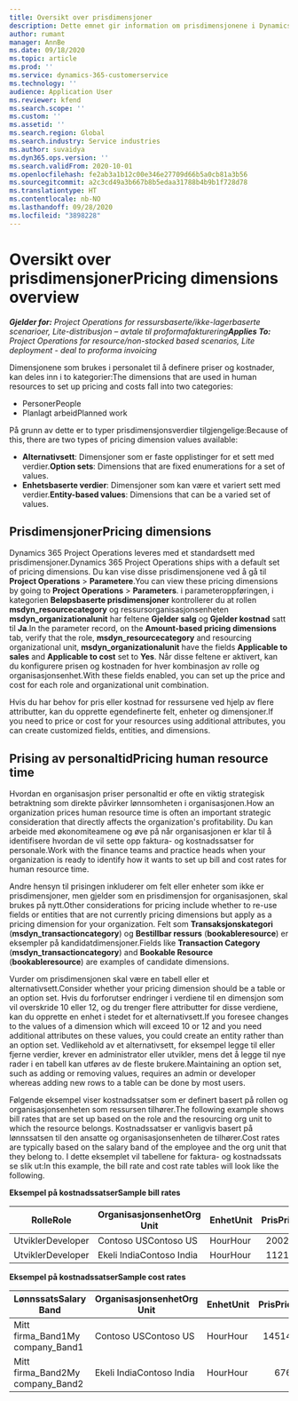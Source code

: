 ```yaml
---
title: Oversikt over prisdimensjoner
description: Dette emnet gir information om prisdimensjonene i Dynamics 365 Project Operations.
author: rumant
manager: AnnBe
ms.date: 09/18/2020
ms.topic: article
ms.prod: ''
ms.service: dynamics-365-customerservice
ms.technology: ''
audience: Application User
ms.reviewer: kfend
ms.search.scope: ''
ms.custom: ''
ms.assetid: ''
ms.search.region: Global
ms.search.industry: Service industries
ms.author: suvaidya
ms.dyn365.ops.version: ''
ms.search.validFrom: 2020-10-01
ms.openlocfilehash: fe2ab3a1b12c00e346e27709d66b5a0cb81a3b56
ms.sourcegitcommit: a2c3cd49a3b667b8b5edaa31788b4b9b1f728d78
ms.translationtype: HT
ms.contentlocale: nb-NO
ms.lasthandoff: 09/28/2020
ms.locfileid: "3898228"
---
```

# <a name="pricing-dimensions-overview"></a><span data-ttu-id="fb327-103">Oversikt over prisdimensjoner</span><span class="sxs-lookup"><span data-stu-id="fb327-103">Pricing dimensions overview</span></span>

<span data-ttu-id="fb327-104">_**Gjelder for:** Project Operations for ressursbaserte/ikke-lagerbaserte scenarioer, Lite-distribusjon – avtale til proformafakturering_</span><span class="sxs-lookup"><span data-stu-id="fb327-104">_**Applies To:** Project Operations for resource/non-stocked based scenarios, Lite deployment - deal to proforma invoicing_</span></span>

<span data-ttu-id="fb327-105">Dimensjonene som brukes i personalet til å definere priser og kostnader, kan deles inn i to kategorier:</span><span class="sxs-lookup"><span data-stu-id="fb327-105">The dimensions that are used in human resources to set up pricing and costs fall into two categories:</span></span>

- <span data-ttu-id="fb327-106">Personer</span><span class="sxs-lookup"><span data-stu-id="fb327-106">People</span></span>
- <span data-ttu-id="fb327-107">Planlagt arbeid</span><span class="sxs-lookup"><span data-stu-id="fb327-107">Planned work</span></span>

<span data-ttu-id="fb327-108">På grunn av dette er to typer prisdimensjonsverdier tilgjengelige:</span><span class="sxs-lookup"><span data-stu-id="fb327-108">Because of this, there are two types of pricing dimension values available:</span></span>

- <span data-ttu-id="fb327-109">**Alternativsett**: Dimensjoner som er faste opplistinger for et sett med verdier.</span><span class="sxs-lookup"><span data-stu-id="fb327-109">**Option sets**: Dimensions that are fixed enumerations for a set of values.</span></span>
- <span data-ttu-id="fb327-110">**Enhetsbaserte verdier**: Dimensjoner som kan være et variert sett med verdier.</span><span class="sxs-lookup"><span data-stu-id="fb327-110">**Entity-based values**: Dimensions that can be a varied set of values.</span></span>

## <a name="pricing-dimensions"></a><span data-ttu-id="fb327-111">Prisdimensjoner</span><span class="sxs-lookup"><span data-stu-id="fb327-111">Pricing dimensions</span></span>

<span data-ttu-id="fb327-112">Dynamics 365 Project Operations leveres med et standardsett med prisdimensjoner.</span><span class="sxs-lookup"><span data-stu-id="fb327-112">Dynamics 365 Project Operations ships with a default set of pricing dimensions.</span></span> <span data-ttu-id="fb327-113">Du kan vise disse prisdimensjonene ved å gå til **Project Operations** > **Parametere**.</span><span class="sxs-lookup"><span data-stu-id="fb327-113">You can view these pricing dimensions by going to **Project Operations** > **Parameters**.</span></span> <span data-ttu-id="fb327-114">i parameteroppføringen, i kategorien **Beløpsbaserte prisdimensjoner** kontrollerer du at rollen **msdyn_resourcecategory** og ressursorganisasjonsenheten **msdyn_organizationalunit** har feltene **Gjelder salg** og **Gjelder kostnad** satt til **Ja**.</span><span class="sxs-lookup"><span data-stu-id="fb327-114">In the parameter record, on the **Amount-based pricing dimensions** tab, verify that the role, **msdyn_resourcecategory** and resourcing organizational unit, **msdyn_organizationalunit** have the fields **Applicable to sales** and **Applicable to cost** set to **Yes**.</span></span> <span data-ttu-id="fb327-115">Når disse feltene er aktivert, kan du konfigurere prisen og kostnaden for hver kombinasjon av rolle og organisasjonsenhet.</span><span class="sxs-lookup"><span data-stu-id="fb327-115">With these fields enabled, you can set up the price and cost for each role and organizational unit combination.</span></span>

<span data-ttu-id="fb327-116">Hvis du har behov for pris eller kostnad for ressursene ved hjelp av flere attributter, kan du opprette egendefinerte felt, enheter og dimensjoner.</span><span class="sxs-lookup"><span data-stu-id="fb327-116">If you need to price or cost for your resources using additional attributes, you can create customized fields, entities, and dimensions.</span></span>

## <a name="pricing-human-resource-time"></a><span data-ttu-id="fb327-117">Prising av personaltid</span><span class="sxs-lookup"><span data-stu-id="fb327-117">Pricing human resource time</span></span>
<span data-ttu-id="fb327-118">Hvordan en organisasjon priser personaltid er ofte en viktig strategisk betraktning som direkte påvirker lønnsomheten i organisasjonen.</span><span class="sxs-lookup"><span data-stu-id="fb327-118">How an organization prices human resource time is often an important strategic consideration that directly affects the organization's profitability.</span></span> <span data-ttu-id="fb327-119">Du kan arbeide med økonomiteamene og øve på når organisasjonen er klar til å identifisere hvordan de vil sette opp faktura- og kostnadssatser for personale.</span><span class="sxs-lookup"><span data-stu-id="fb327-119">Work with the finance teams and practice heads when your organization is ready to identify how it wants to set up bill and cost rates for human resource time.</span></span>

<span data-ttu-id="fb327-120">Andre hensyn til prisingen inkluderer om felt eller enheter som ikke er prisdimensjoner, men gjelder som en prisdimensjon for organisasjonen, skal brukes på nytt.</span><span class="sxs-lookup"><span data-stu-id="fb327-120">Other considerations for pricing include whether to re-use fields or entities that are not currently pricing dimensions but apply as a pricing dimension for your organization.</span></span> <span data-ttu-id="fb327-121">Felt som **Transaksjonskategori** (**msdyn_transactioncategory**) og **Bestillbar ressurs** (**bookableresource**) er eksempler på kandidatdimensjoner.</span><span class="sxs-lookup"><span data-stu-id="fb327-121">Fields like **Transaction Category** (**msdyn_transactioncategory**) and **Bookable Resource** (**bookableresource**) are examples of candidate dimensions.</span></span> 

<span data-ttu-id="fb327-122">Vurder om prisdimensjonen skal være en tabell eller et alternativsett.</span><span class="sxs-lookup"><span data-stu-id="fb327-122">Consider whether your pricing dimension should be a table or an option set.</span></span> <span data-ttu-id="fb327-123">Hvis du forforutser endringer i verdiene til en dimensjon som vil overskride 10 eller 12, og du trenger flere attributter for disse verdiene, kan du opprette en enhet i stedet for et alternativsett.</span><span class="sxs-lookup"><span data-stu-id="fb327-123">If you foresee changes to the values of a dimension which will exceed 10 or 12 and you need additional attributes on these values, you could create an entity rather than an option set.</span></span> <span data-ttu-id="fb327-124">Vedlikehold av et alternativsett, for eksempel legge til eller fjerne verdier, krever en administrator eller utvikler, mens det å legge til nye rader i en tabell kan utføres av de fleste brukere.</span><span class="sxs-lookup"><span data-stu-id="fb327-124">Maintaining an option set, such as adding or removing values, requires an admin or developer whereas adding new rows to a table can be done by most users.</span></span>

<span data-ttu-id="fb327-125">Følgende eksempel viser kostnadssatser som er definert basert på rollen og organisasjonsenheten som ressursen tilhører.</span><span class="sxs-lookup"><span data-stu-id="fb327-125">The following example shows bill rates that are set up based on the role and the resourcing org unit to which the resource belongs.</span></span> <span data-ttu-id="fb327-126">Kostnadssatser er vanligvis basert på lønnssatsen til den ansatte og organisasjonsenheten de tilhører.</span><span class="sxs-lookup"><span data-stu-id="fb327-126">Cost rates are typically based on the salary band of the employee and the org unit that they belong to.</span></span> <span data-ttu-id="fb327-127">I dette eksemplet vil tabellene for faktura- og kostnadssats se slik ut:</span><span class="sxs-lookup"><span data-stu-id="fb327-127">In this example, the bill rate and cost rate tables will look like the following.</span></span>

<span data-ttu-id="fb327-128">**Eksempel på kostnadssatser**</span><span class="sxs-lookup"><span data-stu-id="fb327-128">**Sample bill rates**</span></span>

| <span data-ttu-id="fb327-129">Rolle</span><span class="sxs-lookup"><span data-stu-id="fb327-129">Role</span></span>        | <span data-ttu-id="fb327-130">Organisasjonsenhet</span><span class="sxs-lookup"><span data-stu-id="fb327-130">Org Unit</span></span>    |<span data-ttu-id="fb327-131">Enhet</span><span class="sxs-lookup"><span data-stu-id="fb327-131">Unit</span></span>      |<span data-ttu-id="fb327-132">Pris</span><span class="sxs-lookup"><span data-stu-id="fb327-132">Price</span></span>      |<span data-ttu-id="fb327-133">Valuta</span><span class="sxs-lookup"><span data-stu-id="fb327-133">Currency</span></span>  |
| ------------|-------------|----------|----------:|----------|
| <span data-ttu-id="fb327-134">Utvikler</span><span class="sxs-lookup"><span data-stu-id="fb327-134">Developer</span></span>   | <span data-ttu-id="fb327-135">Contoso US</span><span class="sxs-lookup"><span data-stu-id="fb327-135">Contoso US</span></span>  |<span data-ttu-id="fb327-136">Hour</span><span class="sxs-lookup"><span data-stu-id="fb327-136">Hour</span></span> | <span data-ttu-id="fb327-137">200</span><span class="sxs-lookup"><span data-stu-id="fb327-137">200</span></span>|<span data-ttu-id="fb327-138">USD</span><span class="sxs-lookup"><span data-stu-id="fb327-138">USD</span></span>     |
| <span data-ttu-id="fb327-139">Utvikler</span><span class="sxs-lookup"><span data-stu-id="fb327-139">Developer</span></span>   | <span data-ttu-id="fb327-140">Ekeli India</span><span class="sxs-lookup"><span data-stu-id="fb327-140">Contoso India</span></span> |<span data-ttu-id="fb327-141">Hour</span><span class="sxs-lookup"><span data-stu-id="fb327-141">Hour</span></span>|   <span data-ttu-id="fb327-142">112</span><span class="sxs-lookup"><span data-stu-id="fb327-142">112</span></span>|<span data-ttu-id="fb327-143">USD</span><span class="sxs-lookup"><span data-stu-id="fb327-143">USD</span></span>     |


<span data-ttu-id="fb327-144">**Eksempel på kostnadssatser**</span><span class="sxs-lookup"><span data-stu-id="fb327-144">**Sample cost rates**</span></span>

| <span data-ttu-id="fb327-145">Lønnssats</span><span class="sxs-lookup"><span data-stu-id="fb327-145">Salary Band</span></span>     | <span data-ttu-id="fb327-146">Organisasjonsenhet</span><span class="sxs-lookup"><span data-stu-id="fb327-146">Org Unit</span></span>    |<span data-ttu-id="fb327-147">Enhet</span><span class="sxs-lookup"><span data-stu-id="fb327-147">Unit</span></span>      |<span data-ttu-id="fb327-148">Pris</span><span class="sxs-lookup"><span data-stu-id="fb327-148">Price</span></span>      |<span data-ttu-id="fb327-149">Valuta</span><span class="sxs-lookup"><span data-stu-id="fb327-149">Currency</span></span>  |
| ----------------|-------------|----------|----------:|----------|
| <span data-ttu-id="fb327-150">Mitt firma_Band1</span><span class="sxs-lookup"><span data-stu-id="fb327-150">My company_Band1</span></span> | <span data-ttu-id="fb327-151">Contoso US</span><span class="sxs-lookup"><span data-stu-id="fb327-151">Contoso US</span></span>  |<span data-ttu-id="fb327-152">Hour</span><span class="sxs-lookup"><span data-stu-id="fb327-152">Hour</span></span> | <span data-ttu-id="fb327-153">145</span><span class="sxs-lookup"><span data-stu-id="fb327-153">145</span></span>|<span data-ttu-id="fb327-154">USD</span><span class="sxs-lookup"><span data-stu-id="fb327-154">USD</span></span>     |
| <span data-ttu-id="fb327-155">Mitt firma_Band2</span><span class="sxs-lookup"><span data-stu-id="fb327-155">My company_Band2</span></span> | <span data-ttu-id="fb327-156">Ekeli India</span><span class="sxs-lookup"><span data-stu-id="fb327-156">Contoso India</span></span> |<span data-ttu-id="fb327-157">Hour</span><span class="sxs-lookup"><span data-stu-id="fb327-157">Hour</span></span>|   <span data-ttu-id="fb327-158">67</span><span class="sxs-lookup"><span data-stu-id="fb327-158">67</span></span>|<span data-ttu-id="fb327-159">USD</span><span class="sxs-lookup"><span data-stu-id="fb327-159">USD</span></span>     |
